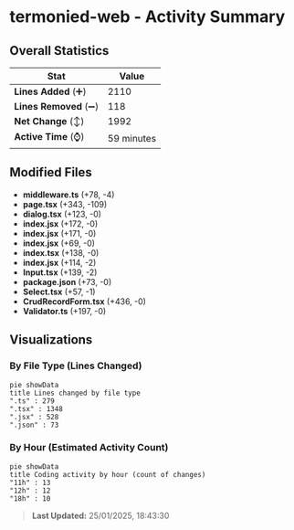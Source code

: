 # termonied-web - Activity Summary 

## Overall Statistics

| Stat                   | Value                                                             |
| ---------------------- | ----------------------------------------------------------------- |
| **Lines Added** (➕)   | 2110                                          |
| **Lines Removed** (➖) | 118                                        |
| **Net Change** (↕)    | 1992                |
| **Active Time** (⌚)   | 59 minutes |


## Modified Files
- **middleware.ts** (+78, -4)
- **page.tsx** (+343, -109)
- **dialog.tsx** (+123, -0)
- **index.jsx** (+172, -0)
- **index.jsx** (+171, -0)
- **index.jsx** (+69, -0)
- **index.tsx** (+138, -0)
- **index.jsx** (+114, -2)
- **Input.tsx** (+139, -2)
- **package.json** (+73, -0)
- **Select.tsx** (+57, -1)
- **CrudRecordForm.tsx** (+436, -0)
- **Validator.ts** (+197, -0)

## Visualizations

### By File Type (Lines Changed)

```mermaid
pie showData
title Lines changed by file type
".ts" : 279
".tsx" : 1348
".jsx" : 528
".json" : 73
```

### By Hour (Estimated Activity Count)

```mermaid
pie showData
title Coding activity by hour (count of changes)
"11h" : 13
"12h" : 12
"18h" : 10
```


> **Last Updated:** 25/01/2025, 18:43:30